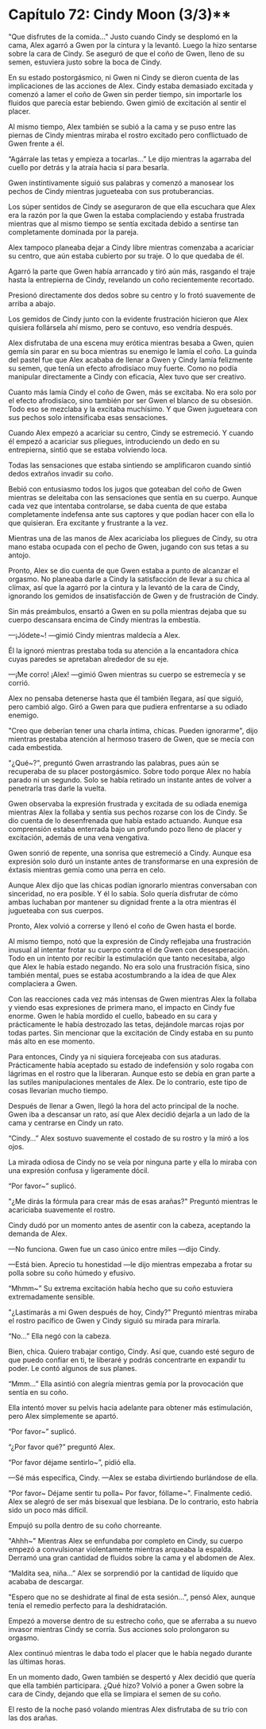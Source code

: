 
# Capítulo 72: Cindy Moon (3/3)**


"Que disfrutes de la comida..." Justo cuando Cindy se desplomó en la cama, Alex agarró a Gwen por la cintura y la levantó. Luego la hizo sentarse sobre la cara de Cindy. Se aseguró de que el coño de Gwen, lleno de su semen, estuviera justo sobre la boca de Cindy.

En su estado postorgásmico, ni Gwen ni Cindy se dieron cuenta de las implicaciones de las acciones de Alex. Cindy estaba demasiado excitada y comenzó a lamer el coño de Gwen sin perder tiempo, sin importarle los fluidos que parecía estar bebiendo. Gwen gimió de excitación al sentir el placer.

Al mismo tiempo, Alex también se subió a la cama y se puso entre las piernas de Cindy mientras miraba el rostro excitado pero conflictuado de Gwen frente a él.

“Agárrale las tetas y empieza a tocarlas…” Le dijo mientras la agarraba del cuello por detrás y la atraía hacia sí para besarla.

Gwen instintivamente siguió sus palabras y comenzó a manosear los pechos de Cindy mientras jugueteaba con sus protuberancias.

Los súper sentidos de Cindy se aseguraron de que ella escuchara que Alex era la razón por la que Gwen la estaba complaciendo y estaba frustrada mientras que al mismo tiempo se sentía excitada debido a sentirse tan completamente dominada por la pareja.

Alex tampoco planeaba dejar a Cindy libre mientras comenzaba a acariciar su centro, que aún estaba cubierto por su traje. O lo que quedaba de él.

Agarró la parte que Gwen había arrancado y tiró aún más, rasgando el traje hasta la entrepierna de Cindy, revelando un coño recientemente recortado.

Presionó directamente dos dedos sobre su centro y lo frotó suavemente de arriba a abajo.

Los gemidos de Cindy junto con la evidente frustración hicieron que Alex quisiera follársela ahí mismo, pero se contuvo, eso vendría después.

Alex disfrutaba de una escena muy erótica mientras besaba a Gwen, quien gemía sin parar en su boca mientras su enemigo le lamía el coño. La guinda del pastel fue que Alex acababa de llenar a Gwen y Cindy lamía felizmente su semen, que tenía un efecto afrodisíaco muy fuerte. Como no podía manipular directamente a Cindy con eficacia, Alex tuvo que ser creativo.

Cuanto más lamía Cindy el coño de Gwen, más se excitaba. No era solo por el efecto afrodisíaco, sino también por ser Gwen el blanco de su obsesión. Todo eso se mezclaba y la excitaba muchísimo. Y que Gwen jugueteara con sus pechos solo intensificaba esas sensaciones.

Cuando Alex empezó a acariciar su centro, Cindy se estremeció. Y cuando él empezó a acariciar sus pliegues, introduciendo un dedo en su entrepierna, sintió que se estaba volviendo loca.

Todas las sensaciones que estaba sintiendo se amplificaron cuando sintió dedos extraños invadir su coño.

Bebió con entusiasmo todos los jugos que goteaban del coño de Gwen mientras se deleitaba con las sensaciones que sentía en su cuerpo. Aunque cada vez que intentaba controlarse, se daba cuenta de que estaba completamente indefensa ante sus captores y que podían hacer con ella lo que quisieran. Era excitante y frustrante a la vez.

Mientras una de las manos de Alex acariciaba los pliegues de Cindy, su otra mano estaba ocupada con el pecho de Gwen, jugando con sus tetas a su antojo.

Pronto, Alex se dio cuenta de que Gwen estaba a punto de alcanzar el orgasmo. No planeaba darle a Cindy la satisfacción de llevar a su chica al clímax, así que la agarró por la cintura y la levantó de la cara de Cindy, ignorando los gemidos de insatisfacción de Gwen y de frustración de Cindy.

Sin más preámbulos, ensartó a Gwen en su polla mientras dejaba que su cuerpo descansara encima de Cindy mientras la embestía.

—¡Jódete~! —gimió Cindy mientras maldecía a Alex.

Él la ignoró mientras prestaba toda su atención a la encantadora chica cuyas paredes se apretaban alrededor de su eje.

—¡Me corro! ¡Alex! —gimió Gwen mientras su cuerpo se estremecía y se corrió.

Alex no pensaba detenerse hasta que él también llegara, así que siguió, pero cambió algo. Giró a Gwen para que pudiera enfrentarse a su odiado enemigo.

"Creo que deberían tener una charla íntima, chicas. Pueden ignorarme", dijo mientras prestaba atención al hermoso trasero de Gwen, que se mecía con cada embestida.

"¿Qué~?", preguntó Gwen arrastrando las palabras, pues aún se recuperaba de su placer postorgásmico. Sobre todo porque Alex no había parado ni un segundo. Solo se había retirado un instante antes de volver a penetrarla tras darle la vuelta.

Gwen observaba la expresión frustrada y excitada de su odiada enemiga mientras Alex la follaba y sentía sus pechos rozarse con los de Cindy. Se dio cuenta de lo desenfrenada que había estado actuando. Aunque esa comprensión estaba enterrada bajo un profundo pozo lleno de placer y excitación, además de una vena vengativa.

Gwen sonrió de repente, una sonrisa que estremeció a Cindy. Aunque esa expresión solo duró un instante antes de transformarse en una expresión de éxtasis mientras gemía como una perra en celo.

Aunque Alex dijo que las chicas podían ignorarlo mientras conversaban con sinceridad, no era posible. Y él lo sabía. Solo quería disfrutar de cómo ambas luchaban por mantener su dignidad frente a la otra mientras él jugueteaba con sus cuerpos.

Pronto, Alex volvió a correrse y llenó el coño de Gwen hasta el borde.

Al mismo tiempo, notó que la expresión de Cindy reflejaba una frustración inusual al intentar frotar su cuerpo contra el de Gwen con desesperación. Todo en un intento por recibir la estimulación que tanto necesitaba, algo que Alex le había estado negando. No era solo una frustración física, sino también mental, pues se estaba acostumbrando a la idea de que Alex complaciera a Gwen.

Con las reacciones cada vez más intensas de Gwen mientras Alex la follaba y viendo esas expresiones de primera mano, el impacto en Cindy fue enorme. Gwen le había mordido el cuello, babeado en su cara y prácticamente le había destrozado las tetas, dejándole marcas rojas por todas partes. Sin mencionar que la excitación de Cindy estaba en su punto más alto en ese momento.

Para entonces, Cindy ya ni siquiera forcejeaba con sus ataduras. Prácticamente había aceptado su estado de indefensión y solo rogaba con lágrimas en el rostro que la liberaran. Aunque esto se debía en gran parte a las sutiles manipulaciones mentales de Alex. De lo contrario, este tipo de cosas llevarían mucho tiempo.

Después de llenar a Gwen, llegó la hora del acto principal de la noche. Gwen iba a descansar un rato, así que Alex decidió dejarla a un lado de la cama y centrarse en Cindy un rato.

“Cindy…” Alex sostuvo suavemente el costado de su rostro y la miró a los ojos.

La mirada odiosa de Cindy no se veía por ninguna parte y ella lo miraba con una expresión confusa y ligeramente dócil.

“Por favor~” suplicó.

"¿Me dirás la fórmula para crear más de esas arañas?" Preguntó mientras le acariciaba suavemente el rostro.

Cindy dudó por un momento antes de asentir con la cabeza, aceptando la demanda de Alex.

—No funciona. Gwen fue un caso único entre miles —dijo Cindy.

—Está bien. Aprecio tu honestidad —le dijo mientras empezaba a frotar su polla sobre su coño húmedo y efusivo.

“Mhmm~” Su extrema excitación había hecho que su coño estuviera extremadamente sensible.

"¿Lastimarás a mi Gwen después de hoy, Cindy?" Preguntó mientras miraba el rostro pacífico de Gwen y Cindy siguió su mirada para mirarla.

“No…” Ella negó con la cabeza.

Bien, chica. Quiero trabajar contigo, Cindy. Así que, cuando esté seguro de que puedo confiar en ti, te liberaré y podrás concentrarte en expandir tu poder. Le contó algunos de sus planes.

“Mmm…” Ella asintió con alegría mientras gemía por la provocación que sentía en su coño.

Ella intentó mover su pelvis hacia adelante para obtener más estimulación, pero Alex simplemente se apartó.

“Por favor~” suplicó.

“¿Por favor qué?” preguntó Alex.

“Por favor déjame sentirlo~”, pidió ella.

—Sé más específica, Cindy. —Alex se estaba divirtiendo burlándose de ella.

"Por favor~ Déjame sentir tu polla~ Por favor, fóllame~". Finalmente cedió. Alex se alegró de ser más bisexual que lesbiana. De lo contrario, esto habría sido un poco más difícil.

Empujó su polla dentro de su coño chorreante.

"Ahhh~" Mientras Alex se enfundaba por completo en Cindy, su cuerpo empezó a convulsionar violentamente mientras arqueaba la espalda. Derramó una gran cantidad de fluidos sobre la cama y el abdomen de Alex.

“Maldita sea, niña…” Alex se sorprendió por la cantidad de líquido que acababa de descargar.

"Espero que no se deshidrate al final de esta sesión...", pensó Alex, aunque tenía el remedio perfecto para la deshidratación.

Empezó a moverse dentro de su estrecho coño, que se aferraba a su nuevo invasor mientras Cindy se corría. Sus acciones solo prolongaron su orgasmo.

Alex continuó mientras le daba todo el placer que le había negado durante las últimas horas.

En un momento dado, Gwen también se despertó y Alex decidió que quería que ella también participara. ¿Qué hizo? Volvió a poner a Gwen sobre la cara de Cindy, dejando que ella se limpiara el semen de su coño.

El resto de la noche pasó volando mientras Alex disfrutaba de su trío con las dos arañas.
